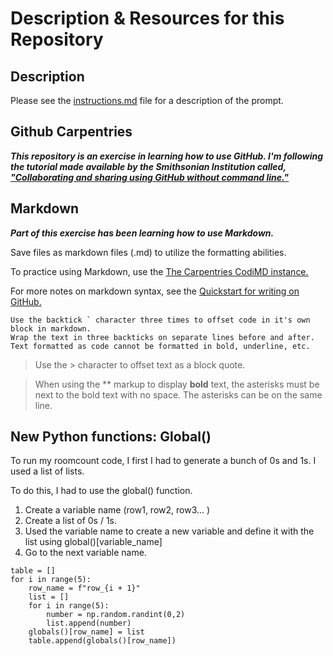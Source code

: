 # Description & Resources for this Repository

## Description 
Please see the [instructions.md](https://https://github.com/katforrest/roomcount/blob/main/Instructions.md) file for a description of the prompt. 

## Github Carpentries
***This repository is an exercise in learning how to use GitHub. I'm following the tutorial made available by the Smithsonian Institution called, ["Collaborating and sharing using GitHub without command line."](https://https://miketrizna.github.io/github-without-command-line/index.html)***


## Markdown
***Part of this exercise has been learning how to use Markdown.***

Save files as markdown files (.md) to utilize the formatting abilities.

To practice using Markdown, use the [The Carpentries CodiMD instance.](https://https://codimd.carpentries.org/OCiahPOvTI6zjgdu2qqTpA)

For more notes on markdown syntax, see the [Quickstart for writing on GitHub.](https://https://docs.github.com/en/get-started/writing-on-github/getting-started-with-writing-and-formatting-on-github/quickstart-for-writing-on-github)

```
Use the backtick ` character three times to offset code in it's own block in markdown.
Wrap the text in three backticks on separate lines before and after. 
Text formatted as code cannot be formatted in bold, underline, etc. 
```
>Use the > character to offset text as a block quote.


>When using the ** markup to display
**bold**
text, the asterisks must be next to the bold text with no space. The asterisks can be on the same line.

## New Python functions: Global()

To run my roomcount code, I first I had to generate a bunch of 0s and 1s. I used a list of lists.

To do this, I had to use the global() function.
1. Create a variable name (row1, row2, row3... )
2. Create a list of 0s / 1s.
3. Used the variable name to create a new variable and define it with the list using global()[variable_name]
4. Go to the next variable name.

```
table = []
for i in range(5):
    row_name = f"row_{i + 1}"
    list = []
    for i in range(5):
        number = np.random.randint(0,2)
        list.append(number)
    globals()[row_name] = list
    table.append(globals()[row_name])
```
